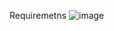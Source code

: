Requiremetns
![image](https://ukama-site-assets.s3.amazonaws.com/images/tower_exploded_view.png)



